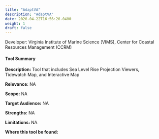 ```yaml
---
title: "AdaptVA"
description: "AdaptVA"
date: 2020-04-22T16:56:20-0400
weight: 1
draft: false
---
```

Developer: Virginia Institute of Marine Science (VIMS), Center for Coastal Resources Management (CCRM)

#### Tool Summary
**Description:** Tool that includes Sea Level Rise Projection Viewers, Tidewatch Map, and Interactive Map

**Relevance:** NA

**Scope:** NA

**Target Audience:** NA

**Strengths:** NA

**Limitations:** NA

**Where this tool be found:** 
